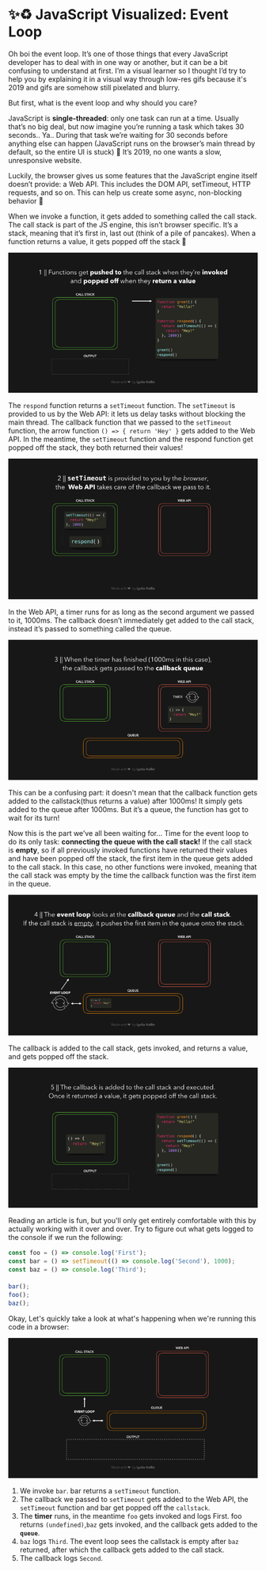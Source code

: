 # ✨♻️ JavaScript Visualized: Event Loop

Oh boi the event loop. It’s one of those things that every JavaScript developer has to deal with in one way or another, but it can be a bit confusing to understand at first. I’m a visual learner so I thought I’d try to help you by explaining it in a visual way through low-res gifs because it's 2019 and gifs are somehow still pixelated and blurry.

But first, what is the event loop and why should you care?

JavaScript is **single-threaded**: only one task can run at a time. Usually that’s no big deal, but now imagine you’re running a task which takes 30 seconds.. Ya.. During that task we’re waiting for 30 seconds before anything else can happen (JavaScript runs on the browser’s main thread by default, so the entire UI is stuck) 😬 It’s 2019, no one wants a slow, unresponsive website.

Luckily, the browser gives us some features that the JavaScript engine itself doesn’t provide: a Web API. This includes the DOM API, setTimeout, HTTP requests, and so on. This can help us create some async, non-blocking behavior 🚀

When we invoke a function, it gets added to something called the call stack. The call stack is part of the JS engine, this isn’t browser specific. It’s a stack, meaning that it’s first in, last out (think of a pile of pancakes). When a function returns a value, it gets popped off the stack 👋

![Call stack](./Images/gif1.gif)

The ```respond``` function returns a ```setTimeout``` function. The ```setTimeout``` is provided to us by the Web API: it lets us delay tasks without blocking the main thread. The callback function that we passed to the ```setTimeout``` function, the arrow function ```() => { return 'Hey' }``` gets added to the Web API. In the meantime, the ```setTimeout``` function and the respond function get popped off the stack, they both returned their values!

![EventLoop](Images/gif2.1.gif)

In the Web API, a timer runs for as long as the second argument we passed to it, 1000ms. The callback doesn’t immediately get added to the call stack, instead it’s passed to something called the queue.

![Call Back Queue](Images/gif3.1.gif)

This can be a confusing part: it doesn't mean that the callback function gets added to the callstack(thus returns a value) after 1000ms! It simply gets added to the queue after 1000ms. But it’s a queue, the function has got to wait for its turn!

Now this is the part we’ve all been waiting for… Time for the event loop to do its only task: **connecting the queue with the call stack!** If the call stack is **empty**, so if all previously invoked functions have returned their values and have been popped off the stack, the first item in the queue gets added to the call stack. In this case, no other functions were invoked, meaning that the call stack was empty by the time the callback function was the first item in the queue.

![Event Loop](Images/gif4.gif)

The callback is added to the call stack, gets invoked, and returns a value, and gets popped off the stack.

![Example](Images/gif5.gif)

Reading an article is fun, but you'll only get entirely comfortable with this by actually working with it over and over. Try to figure out what gets logged to the console if we run the following:

```javascript
const foo = () => console.log('First');
const bar = () => setTimeout(() => console.log('Second'), 1000);
const baz = () => console.log('Third');

bar();
foo();
baz();
```

Okay, Let's quickly take a look at what's happening when we're running this code in a browser:

![LookAtIt](Images/gif6.1.gif)

  1. We invoke `bar`. bar returns a `setTimeout` function.
  2. The callback we passed to `setTimeout` gets added to the Web API, the `setTimeout` function and bar get popped off the `callstack`.
  3. The **timer** runs, in the meantime `foo` gets invoked and logs First. foo returns `(undefined)`,`baz` gets invoked, and the callback gets added to the **`queue`**.
  4. `baz` logs `Third`. The event loop sees the callstack is empty after `baz` returned, after which the callback gets added to the call stack.
  5. The callback logs `Second`.
